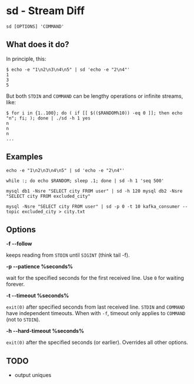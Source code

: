 # sd - Stream Diff

```
sd [OPTIONS] 'COMMAND'
```

## What does it do?

In principle, this:
```
$ echo -e "1\n2\n3\n4\n5" | sd 'echo -e "2\n4"'
1
3
5
```

But both `STDIN` and `COMMAND` can be lengthy operations or infinite streams, like:
```
$ for i in {1..100}; do ( if [[ $(($RANDOM%10)) -eq 0 ]]; then echo "n"; fi; ); done | ./sd -h 1 yes
n
n
n
...
```

## Examples

```
echo -e "1\n2\n3\n4\n5" | sd 'echo -e "2\n4"'
```

```
while :; do echo $RANDOM; sleep .1; done | sd -h 1 'seq 500'
```

```
mysql db1 -Nsre "SELECT city FROM user" | sd -h 120 mysql db2 -Nsre "SELECT city FROM excluded_city"
```

```
mysql -Nsre "SELECT city FROM user" | sd -p 0 -t 10 kafka_consumer --topic excluded_city > city.txt
```

## Options

**-f --follow**

keeps reading from `STDIN` until `SIGINT` (think tail -f).

**-p --patience %seconds%**

wait for the specified seconds for the first received line. Use `0` for waiting forever.

**-t --timeout %seconds%**

`exit(0)` after specified seconds from last received line. `STDIN` and `COMMAND` have independent timeouts. When with `-f`, timeout only applies to `COMMAND` (not to `STDIN`).

**-h --hard-timeout %seconds%**

`exit(0)` after the specified seconds (or earlier). Overrides all other options.

## TODO

- output uniques
